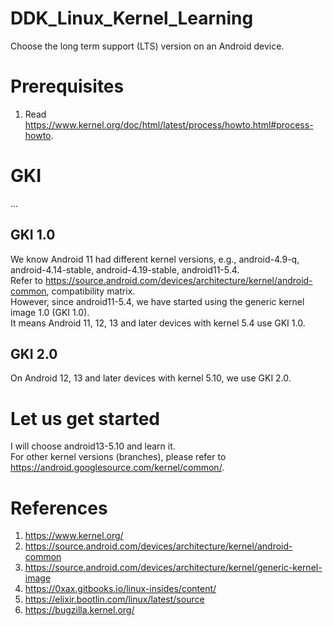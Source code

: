 # DDK_Linux_Kernel_Learning
Choose the long term support (LTS) version on an Android device.

# Prerequisites
1. Read https://www.kernel.org/doc/html/latest/process/howto.html#process-howto. </br>

# GKI
... </br>
## GKI 1.0
We know Android 11 had different kernel versions, e.g., android-4.9-q, android-4.14-stable, android-4.19-stable, android11-5.4. </br>
Refer to https://source.android.com/devices/architecture/kernel/android-common, compatibility matrix. </br>
However, since android11-5.4, we have started using the generic kernel image 1.0 (GKI 1.0). </br>
It means Android 11, 12, 13 and later devices with kernel 5.4 use GKI 1.0. </br>

## GKI 2.0
On Android 12, 13 and later devices with kernel 5.10, we use GKI 2.0. </br>

# Let us get started
I will choose android13-5.10 and learn it. </br> 
For other kernel versions (branches), please refer to https://android.googlesource.com/kernel/common/. </br> 

# References
1. https://www.kernel.org/
2. https://source.android.com/devices/architecture/kernel/android-common
3. https://source.android.com/devices/architecture/kernel/generic-kernel-image
4. https://0xax.gitbooks.io/linux-insides/content/
5. https://elixir.bootlin.com/linux/latest/source
6. https://bugzilla.kernel.org/
